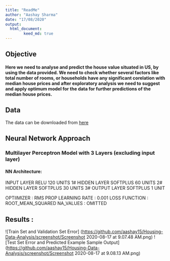 ```yaml
---
title: "ReadMe"
author: "Aashay Sharma"
date: "17/08/2020"
output: 
  html_document:
        keed_md: true
---
```


## Objective 

#### Here we need to analyse and predict the house value situated in US, by using the data provided. We need to check whether several factors like total number of rooms, or households have any significant corelation with median house prices and after exploratory analysis we need to suggest and apply optimum model for the data for further predictions of the median house prices.

## Data 
The data can be downloaded from
[here](https://github.com/ageron/handson-ml2/raw/master/datasets/housing/housing.csv)

## Neural Network Approach 

### Multilayer Perceptron Model with 3 Layers (excluding input layer)

#### NN Architecture:

   INPUT  LAYER RELU     120 UNITS
1# HIDDEN LAYER SOFTPLUS 60  UNITS
2# HIDDEN LAYER SOFTPLUS 30  UNITS
3# OUTPUT LAYER SOFTPLUS 1   UNIT

OPTIIMIZER    : RMS PROP
LEARNING RATE : 0.001
LOSS FUNCTION : ROOT_MEAN_SQUARED
NA_VALUES     : OMITTED

## Results :

![Train Set and Validation Set Error]
(https://github.com/aashay15/Housing-Data-Analysis/screenshot/Screenshot 2020-08-17 at 9.07.48 AM.png)
![Test Set Error and Predicted Example Sample Output]
(https://github.com/aashay15/Housing-Data-Analysis/screenshot/Screenshot 2020-08-17 at 9.08.13 AM.png)


